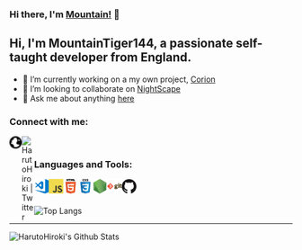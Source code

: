 ### Hi there, I'm [Mountain!](https://github.com/MountainTiger144/) 👋

## Hi, I'm MountainTiger144, a passionate self-taught developer from England.
- 🔭 I’m currently working on a my own project, [Corion](https://github.com/MountainTiger144/MountainTiger144.github.io)
- 👯 I’m looking to collaborate on [NightScape](https://github.com/MountainTiger144/NightScape)
- 💬 Ask me about anything [here](https://discord.com/invite/qDgxZMdvYX)

### Connect with me:

[<img align="left" alt="is-really.fun" width="22px" src="https://raw.githubusercontent.com/iconic/open-iconic/master/svg/globe.svg" />][website]
[<img align="left" alt="HarutoHiroki | Twitter" width="22px" src="https://cdn.jsdelivr.net/npm/simple-icons@v3/icons/twitter.svg" />][twitter]
<br />

### Languages and Tools:

<img align="left" alt="Visual Studio Code" width="26px" src="https://raw.githubusercontent.com/github/explore/80688e429a7d4ef2fca1e82350fe8e3517d3494d/topics/visual-studio-code/visual-studio-code.png" />
<img align="left" alt="JavaScript" width="26px" src="https://raw.githubusercontent.com/github/explore/80688e429a7d4ef2fca1e82350fe8e3517d3494d/topics/javascript/javascript.png" />
<img align="left" alt="HTML5" width="26px" src="https://raw.githubusercontent.com/github/explore/80688e429a7d4ef2fca1e82350fe8e3517d3494d/topics/html/html.png" />
<img align="left" alt="CSS3" width="26px" src="https://raw.githubusercontent.com/github/explore/80688e429a7d4ef2fca1e82350fe8e3517d3494d/topics/css/css.png" />
<img align="left" alt="Node.js" width="26px" src="https://raw.githubusercontent.com/github/explore/80688e429a7d4ef2fca1e82350fe8e3517d3494d/topics/nodejs/nodejs.png" />
<img align="left" alt="Git" width="26px" src="https://raw.githubusercontent.com/github/explore/80688e429a7d4ef2fca1e82350fe8e3517d3494d/topics/git/git.png" />
<img align="left" alt="GitHub" width="26px" src="https://raw.githubusercontent.com/github/explore/78df643247d429f6cc873026c0622819ad797942/topics/github/github.png" />
<br />
<br />

![Top Langs](https://github-readme-stats.vercel.app/api/top-langs/?username=MountainTiger144&layout=compact&hide_border=true&theme=radical)

---

<img align="left" alt="HarutoHiroki's Github Stats" src="https://github-readme-stats.vercel.app/api?username=MountainTiger144&show_icons=true&hide_border=true&theme=radical" />

[website]: https://discord.com/invite/qDgxZMdvYX
[twitter]: https://twitter.com/DevMountainT144
